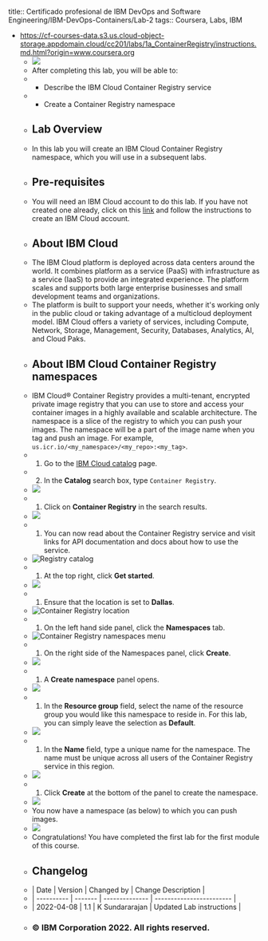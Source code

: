 title:: Certificado profesional de IBM DevOps and Software Engineering/IBM-DevOps-Containers/Lab-2
tags:: Coursera, Labs, IBM

- https://cf-courses-data.s3.us.cloud-object-storage.appdomain.cloud/cc201/labs/1a_ContainerRegistry/instructions.md.html?origin=www.coursera.org
	- ![](https://cf-courses-data.s3.us.cloud-object-storage.appdomain.cloud/cc201/labs/1a_ContainerRegistry/images/labs_module_1_images_IDSNlogo.png)
	- After completing this lab, you will be able to:
	- * Describe the IBM Cloud Container Registry service
	- * Create a Container Registry namespace
	- ## Lab Overview
	- In this lab you will create an IBM Cloud Container Registry namespace, which you will use in a subsequent labs.
	- ## Pre-requisites
	- You will need an IBM Cloud account to do this lab. If you have not created one already, click on this [link](https://cf-courses-data.s3.us.cloud-object-storage.appdomain.cloud/IBM-CC0100EN-SkillsNetwork/labs/IBMCloud%5FaccountCreation/CreateIBMCloudAccount.md.html) and follow the instructions to create an IBM Cloud account.
	- ## About IBM Cloud
	- The IBM Cloud platform is deployed across data centers around the world. It combines platform as a service (PaaS) with infrastructure as a service (IaaS) to provide an integrated experience. The platform scales and supports both large enterprise businesses and small development teams and organizations.
	- The platform is built to support your needs, whether it's working only in the public cloud or taking advantage of a multicloud deployment model. IBM Cloud offers a variety of services, including Compute, Network, Storage, Management, Security, Databases, Analytics, AI, and Cloud Paks.
	- ## About IBM Cloud Container Registry namespaces
	- IBM Cloud® Container Registry provides a multi-tenant, encrypted private image registry that you can use to store and access your container images in a highly available and scalable architecture. The namespace is a slice of the registry to which you can push your images. The namespace will be a part of the image name when you tag and push an image. For example, `us.icr.io/<my_namespace>/<my_repo>:<my_tag>`.
	- 1. Go to the [IBM Cloud catalog](https://cloud.ibm.com/catalog?utm%5Fmedium=Exinfluencer&utm%5Fsource=Exinfluencer&utm%5Fcontent=000026UJ&utm%5Fterm=10006555&utm%5Fid=NA-SkillsNetwork-Channel-SkillsNetworkCoursescc20117568655-2022-01-01) page.
	- 2. In the **Catalog** search box, type `Container Registry`.
	- ![](https://cf-courses-data.s3.us.cloud-object-storage.appdomain.cloud/cc201/labs/1a_ContainerRegistry/images/createns_2.png)
	- 1. Click on **Container Registry** in the search results.
	- ![](https://cf-courses-data.s3.us.cloud-object-storage.appdomain.cloud/cc201/labs/1a_ContainerRegistry/images/createns_3.png)
	- 1. You can now read about the Container Registry service and visit links for API documentation and docs about how to use the service.
	- ![Registry catalog](https://cf-courses-data.s3.us.cloud-object-storage.appdomain.cloud/cc201/labs/1a_ContainerRegistry/images/registry-catalog.png)
	- 1. At the top right, click **Get started**.
	- ![](https://cf-courses-data.s3.us.cloud-object-storage.appdomain.cloud/cc201/labs/1a_ContainerRegistry/images/createns_5.png)
	- 1. Ensure that the location is set to **Dallas**.
	- ![Container Registry location](https://cf-courses-data.s3.us.cloud-object-storage.appdomain.cloud/cc201/labs/1a_ContainerRegistry/images/registry-location.png)
	- 1. On the left hand side panel, click the **Namespaces** tab.
	- ![Container Registry namespaces menu](https://cf-courses-data.s3.us.cloud-object-storage.appdomain.cloud/cc201/labs/1a_ContainerRegistry/images/registry-namespaces-menu.png)
	- 1. On the right side of the Namespaces panel, click **Create**.
	- ![](https://cf-courses-data.s3.us.cloud-object-storage.appdomain.cloud/cc201/labs/1a_ContainerRegistry/images/createns_8.png)
	- 1. A **Create namespace** panel opens.
	- ![](https://cf-courses-data.s3.us.cloud-object-storage.appdomain.cloud/cc201/labs/1a_ContainerRegistry/images/createns_9.png)
	- 1. In the **Resource group** field, select the name of the resource group you would like this namespace to reside in. For this lab, you can simply leave the selection as **Default**.
	- ![](https://cf-courses-data.s3.us.cloud-object-storage.appdomain.cloud/cc201/labs/1a_ContainerRegistry/images/createns_10.png)
	- 1. In the **Name** field, type a unique name for the namespace. The name must be unique across all users of the Container Registry service in this region.
	- ![](https://cf-courses-data.s3.us.cloud-object-storage.appdomain.cloud/cc201/labs/1a_ContainerRegistry/images/createns_11.png)
	- 1. Click **Create** at the bottom of the panel to create the namespace.
	- ![](https://cf-courses-data.s3.us.cloud-object-storage.appdomain.cloud/cc201/labs/1a_ContainerRegistry/images/createns_12.png)
	- You now have a namespace (as below) to which you can push images.
	- ![](https://cf-courses-data.s3.us.cloud-object-storage.appdomain.cloud/cc201/labs/1a_ContainerRegistry/images/createns_13.png)
	- Congratulations! You have completed the first lab for the first module of this course.
	- ## Changelog
	- | Date       | Version | Changed by     | Change Description       |
	- | ---------- | ------- | -------------- | ------------------------ |
	- | 2022-04-08 | 1.1     | K Sundararajan | Updated Lab instructions |
	- ### © IBM Corporation 2022\. All rights reserved.